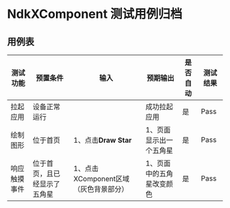 # NdkXComponent 测试用例归档

## 用例表

|测试功能|预置条件|输入|预期输出|是否自动|测试结果|
|--------------------------------|--------------------------------|--------------------------------|--------------------------------|--------------------------------|--------------------------------|
| 拉起应用 | 设备正常运行 |		|成功拉起应用|是| Pass |
| 绘制图形 | 位于首页 | 1、点击**Draw Star** | 1、页面显示出一个五角星   | 是  | Pass |
| 响应触摸事件 | 位于首页，且已经显示了五角星 | 1、点击XComponent区域（灰色背景部分） | 1、页面中的五角星改变颜色 | 是 | Pass |